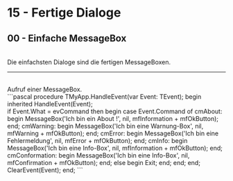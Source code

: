 # 15 - Fertige Dialoge
## 00 - Einfache MessageBox
<br>
Die einfachsten Dialoge sind die fertigen MessageBoxen.<br>
<hr><br>
Aufruf einer MessageBox.<br>
```pascal
  procedure TMyApp.HandleEvent(var Event: TEvent);
  begin
    inherited HandleEvent(Event);
<br>
    if Event.What = evCommand then begin
      case Event.Command of
        cmAbout: begin
          MessageBox('Ich bin ein About !', nil, mfInformation + mfOkButton);
        end;
        cmWarning: begin
          MessageBox('Ich bin eine Warnung-Box', nil, mfWarning + mfOkButton);
        end;
        cmError: begin
          MessageBox('Ich bin eine Fehlermeldung', nil, mfError + mfOkButton);
        end;
        cmInfo: begin
          MessageBox('Ich bin eine Info-Box', nil, mfInformation + mfOkButton);
        end;
        cmConformation: begin
          MessageBox('Ich bin eine Info-Box', nil, mfConfirmation + mfOkButton);
        end;
        else begin
          Exit;
        end;
      end;
    end;
    ClearEvent(Event);
  end;
```
<br>
